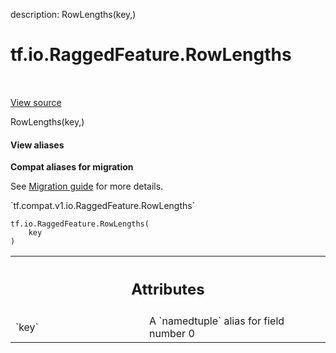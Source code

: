 description: RowLengths(key,)

<div itemscope itemtype="http://developers.google.com/ReferenceObject">
<meta itemprop="name" content="tf.io.RaggedFeature.RowLengths" />
<meta itemprop="path" content="Stable" />
<meta itemprop="property" content="__new__"/>
</div>

# tf.io.RaggedFeature.RowLengths

<!-- Insert buttons and diff -->

<table class="tfo-notebook-buttons tfo-api nocontent" align="left">

</table>

<a target="_blank" class="external" href="/code/stable/tensorflow/python/ops/parsing_config.py">View source</a>



RowLengths(key,)

<section class="expandable">
  <h4 class="showalways">View aliases</h4>
  <p>
<b>Compat aliases for migration</b>
<p>See
<a href="https://www.tensorflow.org/guide/migrate">Migration guide</a> for
more details.</p>
<p>`tf.compat.v1.io.RaggedFeature.RowLengths`</p>
</p>
</section>

<pre class="devsite-click-to-copy prettyprint lang-py tfo-signature-link">
<code>tf.io.RaggedFeature.RowLengths(
    key
)
</code></pre>



<!-- Placeholder for "Used in" -->




<!-- Tabular view -->
 <table class="responsive fixed orange">
<colgroup><col width="214px"><col></colgroup>
<tr><th colspan="2"><h2 class="add-link">Attributes</h2></th></tr>

<tr>
<td>
`key`<a id="key"></a>
</td>
<td>
A `namedtuple` alias for field number 0
</td>
</tr>
</table>



